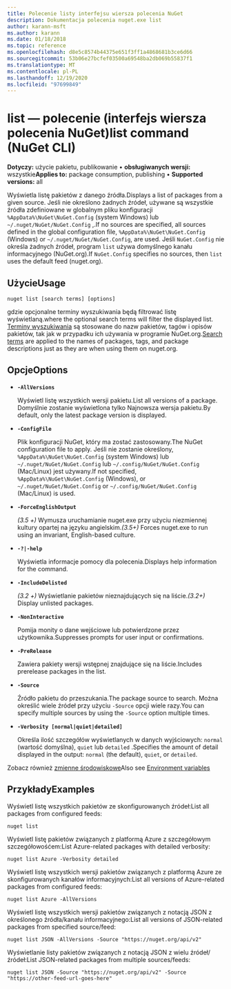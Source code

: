 ```yaml
---
title: Polecenie listy interfejsu wiersza polecenia NuGet
description: Dokumentacja polecenia nuget.exe list
author: karann-msft
ms.author: karann
ms.date: 01/18/2018
ms.topic: reference
ms.openlocfilehash: d8e5c8574b44375e651f3ff1a4868681b3ce6d66
ms.sourcegitcommit: 53b06e27bcfef03500a69548ba2db069b55837f1
ms.translationtype: MT
ms.contentlocale: pl-PL
ms.lasthandoff: 12/19/2020
ms.locfileid: "97699849"
---
```

# <a name="list-command-nuget-cli"></a><span data-ttu-id="d76be-103">list — polecenie (interfejs wiersza polecenia NuGet)</span><span class="sxs-lookup"><span data-stu-id="d76be-103">list command (NuGet CLI)</span></span>

<span data-ttu-id="d76be-104">**Dotyczy:** użycie pakietu, publikowanie &bullet; **obsługiwanych wersji:** wszystkie</span><span class="sxs-lookup"><span data-stu-id="d76be-104">**Applies to:** package consumption, publishing &bullet; **Supported versions:** all</span></span>

<span data-ttu-id="d76be-105">Wyświetla listę pakietów z danego źródła.</span><span class="sxs-lookup"><span data-stu-id="d76be-105">Displays a list of packages from a given source.</span></span> <span data-ttu-id="d76be-106">Jeśli nie określono żadnych źródeł, używane są wszystkie źródła zdefiniowane w globalnym pliku konfiguracji `%AppData%\NuGet\NuGet.Config` (system Windows) lub `~/.nuget/NuGet/NuGet.Config` ,.</span><span class="sxs-lookup"><span data-stu-id="d76be-106">If no sources are specified, all sources defined in the global configuration file, `%AppData%\NuGet\NuGet.Config` (Windows) or `~/.nuget/NuGet/NuGet.Config`, are used.</span></span> <span data-ttu-id="d76be-107">Jeśli `NuGet.Config` nie określa żadnych źródeł, program `list` używa domyślnego kanału informacyjnego (NuGet.org).</span><span class="sxs-lookup"><span data-stu-id="d76be-107">If `NuGet.Config` specifies no sources, then `list` uses the default feed (nuget.org).</span></span>

## <a name="usage"></a><span data-ttu-id="d76be-108">Użycie</span><span class="sxs-lookup"><span data-stu-id="d76be-108">Usage</span></span>

```cli
nuget list [search terms] [options]
```

<span data-ttu-id="d76be-109">gdzie opcjonalne terminy wyszukiwania będą filtrować listę wyświetlaną.</span><span class="sxs-lookup"><span data-stu-id="d76be-109">where the optional search terms will filter the displayed list.</span></span> <span data-ttu-id="d76be-110">[Terminy wyszukiwania](../../consume-packages/finding-and-choosing-packages.md#search-syntax) są stosowane do nazw pakietów, tagów i opisów pakietów, tak jak w przypadku ich używania w programie NuGet.org.</span><span class="sxs-lookup"><span data-stu-id="d76be-110">[Search terms](../../consume-packages/finding-and-choosing-packages.md#search-syntax) are applied to the names of packages, tags, and package descriptions just as they are when using them on nuget.org.</span></span> 

## <a name="options"></a><span data-ttu-id="d76be-111">Opcje</span><span class="sxs-lookup"><span data-stu-id="d76be-111">Options</span></span>

- **`-AllVersions`**

  <span data-ttu-id="d76be-112">Wyświetl listę wszystkich wersji pakietu.</span><span class="sxs-lookup"><span data-stu-id="d76be-112">List all versions of a package.</span></span> <span data-ttu-id="d76be-113">Domyślnie zostanie wyświetlona tylko Najnowsza wersja pakietu.</span><span class="sxs-lookup"><span data-stu-id="d76be-113">By default, only the latest package version is displayed.</span></span>

- **`-ConfigFile`**

  <span data-ttu-id="d76be-114">Plik konfiguracji NuGet, który ma zostać zastosowany.</span><span class="sxs-lookup"><span data-stu-id="d76be-114">The NuGet configuration file to apply.</span></span> <span data-ttu-id="d76be-115">Jeśli nie zostanie określony, `%AppData%\NuGet\NuGet.Config` (system Windows) lub `~/.nuget/NuGet/NuGet.Config` lub `~/.config/NuGet/NuGet.Config` (Mac/Linux) jest używany.</span><span class="sxs-lookup"><span data-stu-id="d76be-115">If not specified, `%AppData%\NuGet\NuGet.Config` (Windows), or `~/.nuget/NuGet/NuGet.Config` or `~/.config/NuGet/NuGet.Config` (Mac/Linux) is used.</span></span>

- **`-ForceEnglishOutput`**

  <span data-ttu-id="d76be-116">*(3.5 +)* Wymusza uruchamianie nuget.exe przy użyciu niezmiennej kultury opartej na języku angielskim.</span><span class="sxs-lookup"><span data-stu-id="d76be-116">*(3.5+)* Forces nuget.exe to run using an invariant, English-based culture.</span></span>

- **`-?|-help`**

  <span data-ttu-id="d76be-117">Wyświetla informacje pomocy dla polecenia.</span><span class="sxs-lookup"><span data-stu-id="d76be-117">Displays help information for the command.</span></span>

- **`-IncludeDelisted`**

  <span data-ttu-id="d76be-118">*(3.2 +)* Wyświetlanie pakietów nieznajdujących się na liście.</span><span class="sxs-lookup"><span data-stu-id="d76be-118">*(3.2+)* Display unlisted packages.</span></span>

- **`-NonInteractive`**

  <span data-ttu-id="d76be-119">Pomija monity o dane wejściowe lub potwierdzone przez użytkownika.</span><span class="sxs-lookup"><span data-stu-id="d76be-119">Suppresses prompts for user input or confirmations.</span></span>

- **`-PreRelease`**

  <span data-ttu-id="d76be-120">Zawiera pakiety wersji wstępnej znajdujące się na liście.</span><span class="sxs-lookup"><span data-stu-id="d76be-120">Includes prerelease packages in the list.</span></span>

- **`-Source`**

  <span data-ttu-id="d76be-121">Źródło pakietu do przeszukania.</span><span class="sxs-lookup"><span data-stu-id="d76be-121">The package source to search.</span></span> <span data-ttu-id="d76be-122">Można określić wiele źródeł przy użyciu `-Source` opcji wiele razy.</span><span class="sxs-lookup"><span data-stu-id="d76be-122">You can specify multiple sources by using the `-Source` option multiple times.</span></span>

- **`-Verbosity [normal|quiet|detailed]`**

  <span data-ttu-id="d76be-123">Określa ilość szczegółów wyświetlanych w danych wyjściowych: `normal` (wartość domyślna), `quiet` lub `detailed` .</span><span class="sxs-lookup"><span data-stu-id="d76be-123">Specifies the amount of detail displayed in the output: `normal` (the default), `quiet`, or `detailed`.</span></span>

<span data-ttu-id="d76be-124">Zobacz również [zmienne środowiskowe](cli-ref-environment-variables.md)</span><span class="sxs-lookup"><span data-stu-id="d76be-124">Also see [Environment variables](cli-ref-environment-variables.md)</span></span>

## <a name="examples"></a><span data-ttu-id="d76be-125">Przykłady</span><span class="sxs-lookup"><span data-stu-id="d76be-125">Examples</span></span>

<span data-ttu-id="d76be-126">Wyświetl listę wszystkich pakietów ze skonfigurowanych źródeł:</span><span class="sxs-lookup"><span data-stu-id="d76be-126">List all packages from configured feeds:</span></span>
```
nuget list
```
<span data-ttu-id="d76be-127">Wyświetl listę pakietów związanych z platformą Azure z szczegółowym szczegółowośćem:</span><span class="sxs-lookup"><span data-stu-id="d76be-127">List Azure-related packages with detailed verbosity:</span></span>
```
nuget list Azure -Verbosity detailed
```
<span data-ttu-id="d76be-128">Wyświetl listę wszystkich wersji pakietów związanych z platformą Azure ze skonfigurowanych kanałów informacyjnych:</span><span class="sxs-lookup"><span data-stu-id="d76be-128">List all versions of Azure-related packages from configured feeds:</span></span>
```
nuget list Azure -AllVersions
```
<span data-ttu-id="d76be-129">Wyświetl listę wszystkich wersji pakietów związanych z notacją JSON z określonego źródła/kanału informacyjnego:</span><span class="sxs-lookup"><span data-stu-id="d76be-129">List all versions of JSON-related packages from specified source/feed:</span></span>
```
nuget list JSON -AllVersions -Source "https://nuget.org/api/v2"
```
<span data-ttu-id="d76be-130">Wyświetlanie listy pakietów związanych z notacją JSON z wielu źródeł/źródeł:</span><span class="sxs-lookup"><span data-stu-id="d76be-130">List JSON-related packages from multiple sources/feeds:</span></span>
```
nuget list JSON -Source "https://nuget.org/api/v2" -Source "https://other-feed-url-goes-here"
```
